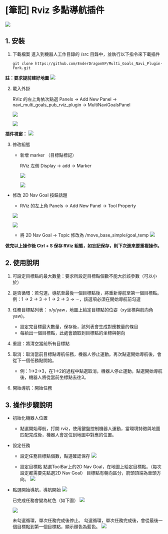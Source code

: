 
# [筆記] Rviz 多點導航插件

![](images/intro.png)

## 1. 安裝

1. 下載檔案
  進入到機器人工作目錄的 /src 目錄中，並執行以下指令來下載插件
    ```
    git clone https://github.com/EnderDragonEP/Multi_Goals_Navi_Plugin-Fork.git
    ```

  **註：要求提前建好地圖**
  ![](images/intro1.png)

2. 載入外掛

    RViz 的左上角依次點選 Panels → Add New Panel → navi_multi_goals_pub_rviz_plugin → MultiNaviGoalsPanel

    ![](images/intro2.png)

    ![](images/intro3.png)

**插件視窗：**
![](images/intro4.png)

3. 修改組態
    * 新增 marker （目標點標記）
    
        RViz 左側 Display → add → Marker

        ![](images/intro5.png)

        ![](images/intro6.png)

  * 修改 2D Nav Goal 按鈕話題
    * RViz 的左上角 Panels → Add New Panel → Tool Property

    ![](images/intro7.png)

    ![](images/intro8.png)

    * 將 2D Nav Goal → Topic 修改為 /move_base_simple/goal_temp
    ![](images/intro9.png)

**做完以上操作後 Ctrl  + S 保存 RViz 組態，如忘記保存，則下次進來要重複操作。**

## 2. 使用說明
1. 可設定目標點的最大數量：要求所設定目標點個數不能大於該參數（可以小於）
2. 是否循環：若勾選，導航至最後一個目標點後，將重新導航至第一個目標點。例：1 → 2 → 3 → 1 → 2 → 3 → ···，該選項必須在開始導航前勾選
3. 任務目標點列表： x/y/yaw，地圖上給定目標點的位姿（xy坐標與航向角yaw)。

   * 設定完目標最大數量，保存後，該列表會生成對應數量的條目
   * 每給出一個目標點，此處會讀取到目標點的坐標與朝向
4. 重設：將清空當前所有目標點
5. 取消：取消當前目標點導航任務，機器人停止運動。再次點選開始導航後，會從下一個任務點開始。

   * 例：1→2→3，在1→2的過程中點選取消，機器人停止運動，點選開始導航後，機器人將從當前坐標點去往3。
6. 開始導航：開始任務

## 3. 操作步驟說明
* 初始化機器人位置

  * 點選開始導航，打開 rviz，使用鍵盤控制機器人運動，當環境特徵與地圖匹配完成後，機器人會定位到地圖中對應的位置。

* 設定任務

  * 設定任務目標點個數，點選確認保存
    ![](images/intro16.png)

  * 設定目標點
    點選ToolBar上的2D Nav Goal，在地圖上給定目標點。（每次設定都需要先點選2D Nav Goal）
    目標點有朝向區分，箭頭頂端為車頭方向。
    ![](images/intro11.png)

* 點選開始導航，導航開始
  ![](images/intro12.png)

  已完成任務會變為紅色（如下圖）
  ![](images/intro13.png)

  ![](images/intro14.png)

  未勾選循環，單次任務完成後停止。
  勾選循環，單次任務完成後，會從最後一個目標點到第一個目標點，顯示顏色為藍色。
  ![](images/intro15.png)
